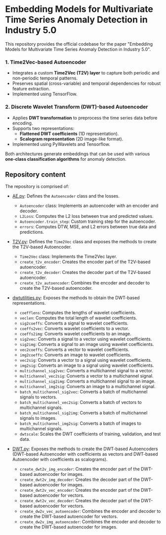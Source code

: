 # Embedding Models for Multivariate Time Series Anomaly Detection in Industry 5.0

This repository provides the official codebase for the paper "Embedding Models for Multivariate Time Series Anomaly Detection in Industry 5.0".

### **1. Time2Vec-based Autoencoder**
- Integrates a custom **Time2Vec (T2V) layer** to capture both periodic and non-periodic temporal patterns.
- Preserves spatial (cross-variable) and temporal dependencies for robust feature extraction.
- Implemented using TensorFlow.

### **2. Discrete Wavelet Transform (DWT)-based Autoencoder**
- Applies **DWT transformation** to preprocess the time series data before encoding.
- Supports two representations:
  - **Flattened DWT coefficients** (1D representation).
  - **Scalogram representation** (2D image-like format).
- Implemented using PyWavelets and Tensorflow.

Both architectures generate embeddings that can be used with various **one-class classification algorithms** for anomaly detection.

## Repository content

The repository is comprised of:

- [AE.py](AE.py): Defines the `Autoencoder` class and the losses.
  - `Autoencoder` class: Implements an autoencoder with an encoder and decoder.
  - `L2Loss`: Computes the L2 loss between true and predicted values.
  - `Autoencoder.train_step`: Custom training step for the autoencoder.
  - `errors`: Computes DTW, MSE, and L2 errors between true data and predictions.

- [T2V.py](T2V.py): Defines the `Time2Vec` class and exposes the methods to create the T2V-based Autoencoder.
  - `Time2Vec` class: Implements the Time2Vec layer.
  - `create_t2v_encoder`: Creates the encoder part of the T2V-based autoencoder.
  - `create_t2v_decoder`: Creates the decoder part of the T2V-based autoencoder.
  - `create_t2v_autoencoder`: Combines the encoder and decoder to create the T2V-based autoencoder.

- [dwtutilities.py](dwtutilities.py): Exposes the methods to obtain the DWT-based representations.
  - `coefflens`: Computes the lengths of wavelet coefficients.
  - `veclen`: Computes the total length of wavelet coefficients.
  - `sig2coeffs`: Converts a signal to wavelet coefficients.
  - `coeffs2vec`: Converts wavelet coefficients to a vector.
  - `coeffs2img`: Converts wavelet coefficients to an image.
  - `sig2vec`: Converts a signal to a vector using wavelet coefficients.
  - `sig2img`: Converts a signal to an image using wavelet coefficients.
  - `vec2coeffs`: Converts a vector to wavelet coefficients.
  - `img2coeffs`: Converts an image to wavelet coefficients.
  - `vec2sig`: Converts a vector to a signal using wavelet coefficients.
  - `img2sig`: Converts an image to a signal using wavelet coefficients.
  - `multichannel_sig2vec`: Converts a multichannel signal to a vector.
  - `multichannel_vec2sig`: Converts a vector to a multichannel signal.
  - `multichannel_sig2img`: Converts a multichannel signal to an image.
  - `multichannel_img2sig`: Converts an image to a multichannel signal.
  - `batch_multichannel_sig2vec`: Converts a batch of multichannel signals to vectors.
  - `batch_multichannel_vec2sig`: Converts a batch of vectors to multichannel signals.
  - `batch_multichannel_sig2img`: Converts a batch of multichannel signals to images.
  - `batch_multichannel_img2sig`: Converts a batch of images to multichannel signals.
  - `dwtscale`: Scales the DWT coefficients of training, validation, and test data.

- [DWT.py](DWT.py): Exposes the methods to create the DWT-based Autoencoders (DWT-based Autoencoder with coefficients as vectors and DWT-based Autoencoder with coefficients as scalograms).
  - `create_dwt2v_img_encoder`: Creates the encoder part of the DWT-based autoencoder for images.
  - `create_dwt2v_img_decoder`: Creates the decoder part of the DWT-based autoencoder for images.
  - `create_dwt2v_vec_encoder`: Creates the encoder part of the DWT-based autoencoder for vectors.
  - `create_dwt2v_vec_decoder`: Creates the decoder part of the DWT-based autoencoder for vectors.
  - `create_dw2v_vec_autoencoder`: Combines the encoder and decoder to create the DWT-based autoencoder for vectors.
  - `create_dw2v_img_autoencoder`: Combines the encoder and decoder to create the DWT-based autoencoder for images.